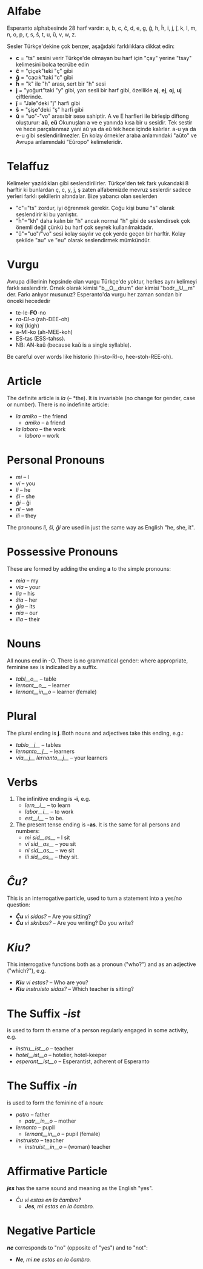 # Alfabe

Esperanto alphabesinde 28 harf vardır: a, b, c, ĉ, d, e, g, ĝ, h, ĥ, i, j, ĵ, k, l, m, n, o, p, r, s, ŝ, t, u, ŭ, v, w, z.

Sesler Türkçe'dekine çok benzer, aşağıdaki farklılıklara dikkat edin:

- __c__ = "ts" sesini verir Türkçe'de olmayan bu harf için "çay" yerine "tsay" kelimesini bolca tecrübe edin
- __ĉ__ = "çiçek"teki "ç" gibi 
- __ĝ__ = "cacık"taki "c" gibi
- __ĥ__ = "k" ile "h" arası, sert bir "h" sesi
- __j__ = "yoğurt"taki "y" gibi, yarı sesli bir harf gibi, özellikle __aj__, __ej__, __oj__, __uj__ çiftlerinde.
- __ĵ__ = "Jale"deki "j" harfi gibi
- __ŝ__ = "şişe"deki "ş" harfi gibi
- __ŭ__ = "uo"-"vo" arası bir sese sahiptir. A ve E harfleri ile birleşip diftong oluşturur: __aŭ__, __eŭ__ Okunuşları a ve e yanında kısa bir u sesidir. Tek sestir ve hece parçalanmaz yani aŭ ya da eŭ tek hece içinde kalırlar. a-u ya da e-u gibi seslendirilmezler. En kolay örnekler araba anlamındaki "aŭto" ve Avrupa anlamındaki "Eŭropo" kelimeleridir.


# Telaffuz

Kelimeler yazıldıkları gibi seslendirilirler. Türkçe'den tek fark yukarıdaki 8 harftir ki bunlardan ç, c, y, j, ş zaten alfabemizde mevruz seslerdir sadece yerleri farklı şekillerin altındalar. 
Bize yabancı olan seslerden
- "c"="ts" zordur,  iyi öğrenmek gerekir. Çoğu kişi bunu "s" olarak seslendirir ki bu yanlıştır.
- "ĥ"="kh" daha kalın bir "h" ancak normal "h" gibi de seslendirsek çok önemli değil çünkü bu harf çok seyrek kullanılmaktadır.
- "ŭ"="uo"/"vo" sesi kolay sayılır ve çok yerde geçen bir harftir. Kolay şekilde "au" ve "eu" olarak seslendirmek mümkündür.
 
# Vurgu

Avrupa dillerinin hepsinde olan vurgu Türkçe'de yoktur, herkes aynı kelimeyi farklı seslendirir. Örnek olarak kimisi "b__O__drum" der kimisi "bodr__U__m" der. Farkı anlıyor musunuz? Esperanto'da vurgu her zaman sondan bir önceki hecededir

- te-le-__FO__-no 
- *ra-DI-o* (rah-DEE-oh)
- *kaj* (kigh)
- a-MI-ko (ah-MEE-koh)
- ES-tas (ESS-tahss).
- NB: AN-kaŭ (because kaŭ is a single syllable).

Be careful over words like historio (hi-sto-RI-o, hee-stoh-REE-oh).

# Article

The definite article is *la* (– *the). It is invariable (no change for gender, case or number). There is no indefinite article:

- *la amiko* – the friend
  - *amiko* – a friend
- *la laboro* – the work
  - *laboro* – work

# Personal Pronouns

- *mi* – I
- *vi* – you
- *li* – he
- *ŝi* – she
- *ĝi* – ĝi
- *ni* – we
- *ili* – they

The pronouns *li, ŝi, ĝi* are used in just the same way as English "he, she, it".

# Possessive Pronouns

These are formed by adding the ending __a__ to the simple pronouns:

- *mia* – my
- *via* – your
- *lia* – his
- *ŝia* – her
- *ĝia* – its
- *nia* – our
- *ilia* – their

# Nouns

All nouns end in -O. There is no grammatical gender: where appropriate, feminine sex is indicated by a suffix.

- *tabl__o__* – table
- *lernant__o__* – learner
- *lernant__in__o* – learner (female)

# Plural

The plural ending is __j__. Both nouns and adjectives take this ending, e.g.:

- *tablo__j__* – tables
- *lernanto__j__* – learners
- *via__j__ lernanto__j__* – your learners

# Verbs

1. The infinitive ending is __-i__, e.g.
   - *lern__i__* – to learn
   - *labor__i__* – to work
   - *est__i__* – to be.
2. The present tense ending is __-as__. It is the same for all persons and numbers:
   - *mi sid__as__* – I sit
   - *vi sid__as__* – you sit
   - *ni sid__as__* – we sit
   - *ili sid__as__* – they sit.

# *Ĉu?*

This is an interrogative particle, used to turn a statement into a yes/no question:

- *__Ĉu__ vi sidas?* – Are you sitting?
- *__Ĉu__ vi skribas?* – Are you writing? Do you write?

# *Kiu?*

This interrogative functions both as a pronoun ("who?") and as an adjective ("which?"), e.g.

- *__Kiu__ vi estas?* – Who are you?
- *__Kiu__ instruisto sidas?* – Which teacher is sitting?


# The Suffix *-ist*

is used to form th ename of a person regularly engaged in some activity, e.g.


- *instru__ist__o* – teacher
- *hotel__ist__o* – hotelier, hotel-keeper
- *esperant__ist__o* – Esperantist, adherent of Esperanto


# The Suffix *-in*

is used to form the feminine of a noun:

- *patro* – father
    - *patr__in__o* – mother
- *lernanto* – pupil
    - *lernant__in__o* – pupil (female)
- *instruisto* – teacher
    - *instruist__in__o* – (woman) teacher

# Affirmative Particle

*__jes__* has the same sound and meaning as the English "yes".

- *Ĉu vi estas en la ĉambro?* 
  - *__Jes__, mi estas en la ĉambro.* 

# Negative Particle

*__ne__* corresponds to "no" (opposite of "yes") and to "not":

- *__Ne__, mi __ne__ estas en la ĉambro.* 
